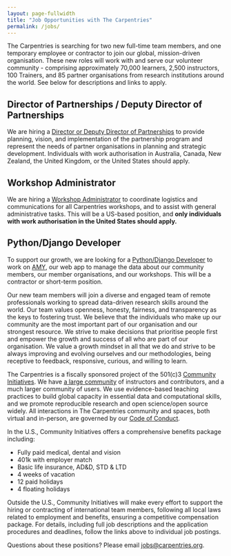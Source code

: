 ```yaml
---
layout: page-fullwidth
title: "Job Opportunities with The Carpentries"
permalink: /jobs/
---
```


The Carpentries is searching for two new full-time team members, and one temporary employee or contractor to join our global, mission-driven organisation. 
These new roles will work with and serve our volunteer community - comprising approximately 70,000 learners, 2,500 instructors, 100 Trainers, and 85 
partner organisations from research institutions around the world. See below for descriptions and links to 
apply.

## Director of Partnerships / Deputy Director of Partnerships
We are hiring a [Director or Deputy Director of Partnerships](http://carpentries.org/director-of-partnerships/) to provide planning, vision, and implementation of the partnership program and represent the needs of partner organisations in planning and strategic development. Individuals with work authorisation in Australia, Canada, New Zealand, the United Kingdom, or the United States should apply.

## Workshop Administrator
We are hiring a [Workshop Administrator](http://carpentries.org/workshop-administrator/) to coordinate logistics and communications for all Carpentries workshops, and to assist with general administrative tasks. This will be a US-based position, and 
**only individuals with work authorisation in the United States should apply.**

## Python/Django Developer
To support our growth, we are looking for a [Python/Django Developer](http://carpentries.org/python-django-developer/) to work on
[AMY](https://github.com/carpentries/amy), our web app to manage the data about
our community members, our member organisations, and our workshops. This will be a contractor or short-term position.

Our new team members will join a diverse and engaged team of remote professionals working to spread data-driven research skills around the world.
Our team values openness, honesty, fairness, and transparency as the keys to fostering trust. We believe that the individuals who make up our community
are the most important part of our organisation and our strongest resource. We strive to make decisions that prioritise people first and empower the growth
and success of all who are part of our organisation. We value a growth mindset in all that we do and strive to be always improving and evolving ourselves
and our methodologies, being receptive to feedback, responsive, curious, and willing to learn.

The Carpentries is a fiscally sponsored project of the 501(c)3 [Community Initiatives](http://communityin.org/). We have 
[a large community](https://carpentries.org/instructors-map/) of instructors and contributors, and a much larger community of users. We use evidence-based
teaching practices to build global capacity in essential data and computational skills, and we promote reproducible research and open science/open source 
widely. All interactions in The Carpentries community and spaces, both 
virtual and in-person, are governed by our 
[Code of Conduct](https://docs.carpentries.org/topic_folders/policies/code-of-conduct.html#code-of-conduct-detailed-view).

In the U.S., Community Initiatives offers a comprehensive benefits package including:
- Fully paid medical, dental and vision
- 401k with employer match
- Basic life insurance, AD&D, STD & LTD
- 4 weeks of vacation
- 12 paid holidays
- 4 floating holidays

Outside the U.S., Community Initiatives will make every effort to support the hiring or contracting of international team members, 
following all local laws related to employment and benefits, ensuring a competitive compensation package. For details, including full job descriptions and the application procedures and deadlines, follow the links above to individual job postings. 

Questions about these positions? Please email [jobs@carpentries.org](mailto:jobs@carpentries.org).

